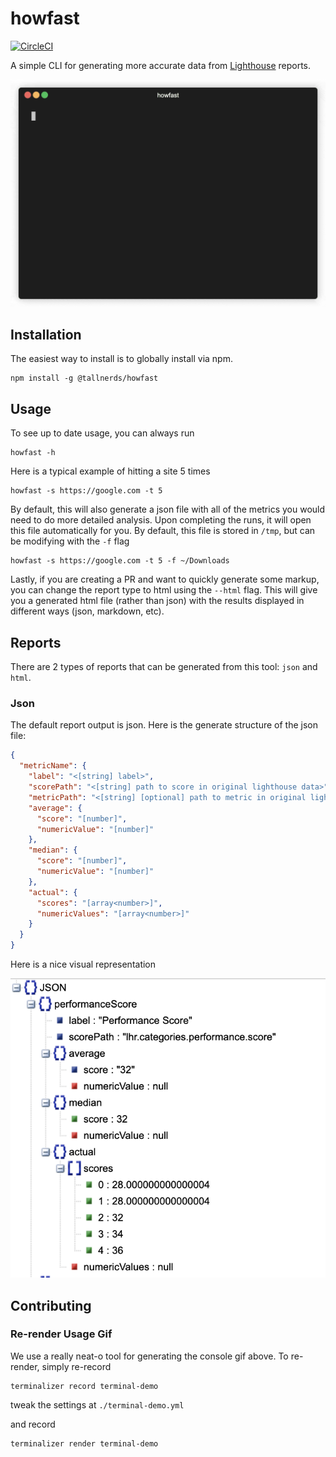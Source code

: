 # howfast

[![CircleCI](https://circleci.com/gh/tallnerds/howfast.svg?style=svg)](https://circleci.com/gh/tallnerds/howfast)

A simple CLI for generating more accurate data from [Lighthouse](https://github.com/GoogleChrome/lighthouse/) reports.

![](./docs/assets/console_usage.gif)

## Installation

The easiest way to install is to globally install via npm.

```
npm install -g @tallnerds/howfast
```

## Usage

To see up to date usage, you can always run

```
howfast -h
```

Here is a typical example of hitting a site 5 times

```
howfast -s https://google.com -t 5
```

By default, this will also generate a json file with all of the metrics you would need to do more detailed analysis. Upon completing the runs, it will open this file automatically for you. By default, this file is stored in `/tmp`, but can be modifying with the `-f` flag

```
howfast -s https://google.com -t 5 -f ~/Downloads
```

Lastly, if you are creating a PR and want to quickly generate some markup, you can change the report type to html using the `--html` flag. This will give you a generated html file (rather than json) with the results displayed in different ways (json, markdown, etc).

## Reports

There are 2 types of reports that can be generated from this tool: `json` and `html`.

### Json

The default report output is json. Here is the generate structure of the json file:

```json
{
  "metricName": {
    "label": "<[string] label>",
    "scorePath": "<[string] path to score in original lighthouse data>",
    "metricPath": "<[string] [optional] path to metric in original lighthouse data>",
    "average": {
      "score": "[number]",
      "numericValue": "[number]"
    },
    "median": {
      "score": "[number]",
      "numericValue": "[number]"
    },
    "actual": {
      "scores": "[array<number>]",
      "numericValues": "[array<number>]"
    }
  }
}
```

Here is a nice visual representation

![](./docs/assets/json_output.png)

## Contributing

### Re-render Usage Gif

We use a really neat-o tool for generating the console gif above. To re-render, simply re-record

```
terminalizer record terminal-demo
```

tweak the settings at `./terminal-demo.yml`

and record

```
terminalizer render terminal-demo
```
